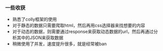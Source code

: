 ### 一些收获

- 熟悉了colly框架的使用
- 对于静态的数据只需要爬取html，然后再用css选择器来找想要的内容
- 对于动态的数据，则需要通过response来获取动态数据的url，然后再通过分析其中的JSON来获取数据
- 稍微使用了并发，速度提升很多，就是经常被ban
